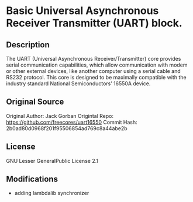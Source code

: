 Basic Universal Asynchronous Receiver Transmitter (UART) block.
==================================================================

## Description

The UART (Universal Asynchronous Receiver/Transmitter) core provides serial communication capabilities, which allow communication with modem or other external devices, like another computer using a serial cable and RS232 protocol. This core is designed to be maximally compatible with the industry standard National Semiconductors’ 16550A device.

## Original Source

Original Author: Jack Gorban
Origintal Repo: https://github.com/freecores/uart16550
Commit Hash: 2b0ad80d0968f201f95506854ad769c8a44abe2b

## License

GNU Lesser GeneralPublic License 2.1

## Modifications

- adding lambdalib synchronizer

